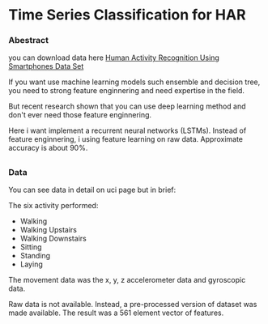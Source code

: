 # Time Series Classification for HAR

### Abestract
you can download data here 
[Human Activity Recognition Using Smartphones Data Set](https://archive.ics.uci.edu/ml/datasets/human+activity+recognition+using+smartphones)

If you want use machine learning models such ensemble and decision tree, you need to strong feature
enginnering and need expertise in the field. 

But recent research shown that you can use deep learning method and don't ever need those feature
enginnering. 

Here i want implement a recurrent neural networks (LSTMs). Instead of feature enginnering, i using feature
learning on raw data. Approximate accuracy is about 90%.

##

### Data 
You can see data in detail on uci page but in brief:

The six activity performed:

* Walking
* Walking Upstairs
* Walking Downstairs
* Sitting
* Standing
* Laying

The movement data was the x, y, z accelerometer data and gyroscopic data.

Raw data is not available. Instead, a pre-processed version of dataset was made available.
The result was a 561 element vector of features.

